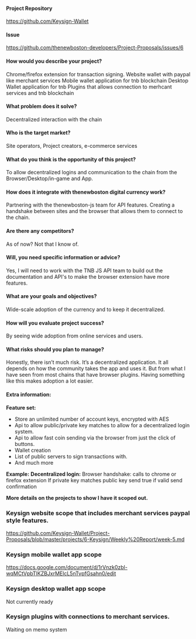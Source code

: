 #### Project Repository
https://github.com/Keysign-Wallet

#### Issue 
https://github.com/thenewboston-developers/Project-Proposals/issues/6



#### How would you describe your project?
Chrome/firefox extension for transaction signing.
Website wallet with paypal like merchant services
Mobile wallet application for tnb blockchain
Desktop Wallet application for tnb
Plugins that allows connection to merhcant services and tnb blockchain

#### What problem does it solve?
Decentralized interaction with the chain

#### Who is the target market?
Site operators, Project creators, e-commerce services

#### What do you think is the opportunity of this project?
To allow decentralized logins and communication to the chain from the Browser/Desktop/in-game and App.

#### How does it integrate with thenewboston digital currency work?
Partnering with the thenewboston-js team for API features. Creating a handshake between sites and the browser that allows them to connect to the chain.

#### Are there any competitors?
As of now? Not that I know of.

#### Will, you need specific information or advice?
Yes, I will need to work with the TNB JS API team to build out the documentation and API's to make the browser extension have more features.

#### What are your goals and objectives?
Wide-scale adoption of the currency and to keep it decentralized.

#### How will you evaluate project success?
By seeing wide adoption from online services and users.

#### What risks should you plan to manage?
Honestly, there isn’t much risk. It’s a decentralized application. It all depends on how the community takes the app and uses it. But from what I have seen from most chains that have browser plugins. Having something like this makes adoption a lot easier.

#### Extra information:

**Feature set:**
- Store an unlimited number of account keys, encrypted with AES
- Api to allow public/private key matches to allow for a decentralized login system.
- Api to allow fast coin sending via the browser from just the click of buttons.
- Wallet creation
- List of public servers to sign transactions with.
- And much more

**Example:**
**Decentralized login:**
Browser handshake: calls to chrome or firefox extension 
If private key matches public key send true if valid send confirmation



**More details on the projects to show I have it scoped out.**


### Keysign website scope that includes merchant services paypal style features.
https://github.com/Keysign-Wallet/Project-Proposals/blob/master/projects/6-Keysign/Weekly%20Report/week-5.md

### Keysign mobile wallet app scope
https://docs.google.com/document/d/1rVnzk0zbl-wqMCtVpbTlKZBJxrMElcL5nTvpfGsahn0/edit

### Keysign desktop wallet app scope
Not currently ready

### Keysign plugins with connections to merchant services.
Waiting on memo system
